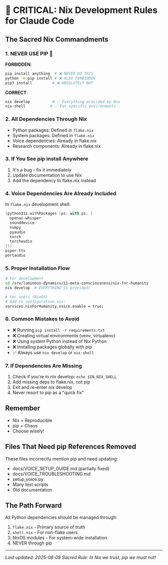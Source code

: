 # 🚨 CRITICAL: Nix Development Rules for Claude Code

## The Sacred Nix Commandments

### 1. NEVER USE PIP 🚫
**FORBIDDEN**:
```bash
pip install anything  # ❌ NEVER DO THIS
python -m pip install # ❌ ALSO FORBIDDEN
pip3 install         # ❌ ABSOLUTELY NOT
```

**CORRECT**:
```bash
nix develop          # ✅ Everything provided by Nix
nix-shell           # ✅ For specific environments
```

### 2. All Dependencies Through Nix
- Python packages: Defined in `flake.nix`
- System packages: Defined in `flake.nix`
- Voice dependencies: Already in flake.nix
- Research components: Already in flake.nix

### 3. If You See pip install Anywhere
1. It's a bug - fix it immediately
2. Update documentation to use Nix
3. Add the dependency to flake.nix instead

### 4. Voice Dependencies Are Already Included
In `flake.nix` development shell:
```nix
(python311.withPackages (ps: with ps; [
  openai-whisper
  sounddevice
  numpy
  pyaudio
  torch
  torchaudio
]))
piper-tts
portaudio
```

### 5. Proper Installation Flow
```bash
# For development
cd /srv/luminous-dynamics/11-meta-consciousness/nix-for-humanity
nix develop  # EVERYTHING is provided!

# For users (NixOS)
# Add to configuration.nix:
services.nixForHumanity.voice.enable = true;
```

### 6. Common Mistakes to Avoid
- ❌ Running `pip install -r requirements.txt`
- ❌ Creating virtual environments (venv, virtualenv)
- ❌ Using system Python instead of Nix Python
- ❌ Installing packages globally with pip
- ✅ Always use `nix develop` or `nix-shell`

### 7. If Dependencies Are Missing
1. Check if you're in nix develop: `echo $IN_NIX_SHELL`
2. Add missing deps to flake.nix, not pip
3. Exit and re-enter nix develop
4. Never resort to pip as a "quick fix"

## Remember
- Nix = Reproducible
- pip = Chaos
- Choose wisely!

## Files That Need pip References Removed
These files incorrectly mention pip and need updating:
- docs/VOICE_SETUP_GUIDE.md (partially fixed)
- docs/VOICE_TROUBLESHOOTING.md
- setup_voice.py
- Many test scripts
- Old documentation

## The Path Forward
All Python dependencies should be managed through:
1. `flake.nix` - Primary source of truth
2. `shell.nix` - For non-flake users
3. NixOS modules - For system-wide installation
4. NEVER through pip

---
*Last updated: 2025-08-08*
*Sacred Rule: In Nix we trust, pip we must not!*